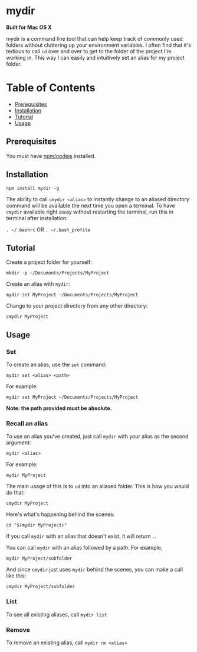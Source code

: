 # mydir

**Built for Mac OS X**

mydir is a command line tool that can help keep track of commonly used folders without cluttering up your environment variables. I often find that it's tedious to call `cd` over and over to get to the folder of the project I'm working in. This way I can easily and intuitively set an alias for my project folder.

# Table of Contents

- [Prerequisites](#prerequisites)
- [Installation](#installation)
- [Tutorial](#tutorial)
- [Usage](#usage)

## Prerequisites

You must have [npm/nodejs](https://docs.npmjs.com/getting-started/installing-node) installed.

## Installation

`npm install mydir -g`

The ability to call `cmydir <alias>` to instantly change to an aliased directory command will be available the next time you open a terminal. To have `cmydir` available right away without restarting the terminal, run this in terminal after installation:

`. ~/.bashrc` OR `. ~/.bash_profile`

## Tutorial

Create a project folder for yourself:

`mkdir -p ~/Documents/Projects/MyProject`

Create an alias with `mydir`:

`mydir set MyProject ~/Documents/Projects/MyProject`

Change to your project directory from any other directory:

`cmydir MyProject`

## Usage

### Set

To create an alias, use the `set` command:

`mydir set <alias> <path>`

For example:

`mydir set MyProject ~/Documents/Projects/MyProject`

**Note: the path provided must be absolute.**

### Recall an alias

To use an alias you've created, just call `mydir` with your alias as the second argument:

`mydir <alias>`

For example:

`mydir MyProject`

The main usage of this is to `cd` into an aliased folder. This is how you would do that:

`cmydir MyProject`

Here's what's happening behind the scenes:

`cd "$(mydir MyProject)"`

If you call `mydir` with an alias that doesn't exist, it will return `.`.

You can call `mydir` with an alias followed by a path. For example,

`mydir MyProject/subfolder`

And since `cmydir` just uses `mydir` behind the scenes, you can make a call like this:

`cmydir MyProject/subfolder`

### List

To see all existing aliases, call `mydir list`

### Remove

To remove an existing alias, call `mydir rm <alias>`
